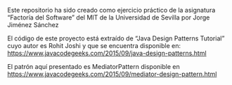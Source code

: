 Este repositorio ha sido creado como ejercicio práctico de la asignatura “Factoría del Software”
del MIT de la Universidad de Sevilla por Jorge Jiménez Sánchez

El código de este proyecto está extraído de “Java Design Patterns Tutorial” cuyo autor es Rohit
Joshi y que se encuentra disponible en:
https://www.javacodegeeks.com/2015/09/java-design-patterns.html

El patrón aquí presentado es MediatorPattern disponible en https://www.javacodegeeks.com/2015/09/mediator-design-pattern.html